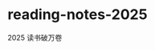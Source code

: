 <!--
 * @Author: NanNan
 * @Date: 2025-06-06 18:50:45
 * @LastEditTime: 2025-06-06 18:55:13
 * @Description:
-->

# reading-notes-2025

2025 读书破万卷
